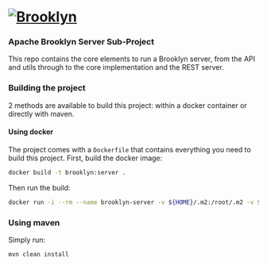 
# [![**Brooklyn**](https://brooklyn.apache.org/style/img/apache-brooklyn-logo-244px-wide.png)](http://brooklyn.apache.org/)

### Apache Brooklyn Server Sub-Project

This repo contains the core elements to run a Brooklyn server,
from the API and utils through to the core implementation and the REST server.

### Building the project

2 methods are available to build this project: within a docker container or directly with maven.

#### Using docker

The project comes with a `Dockerfile` that contains everything you need to build this project.
First, build the docker image:

```bash
docker build -t brooklyn:server .
```

Then run the build:

```bash
docker run -i --rm --name brooklyn-server -v ${HOME}/.m2:/root/.m2 -v ${PWD}:/usr/build -w /usr/build brooklyn:server mvn clean install
```

### Using maven

Simply run:

```bash
mvn clean install
```
